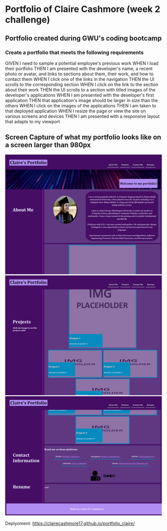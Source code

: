 # Portfolio of Claire Cashmore (week 2 challenge)
<h2>Portfolio created during GWU's coding bootcamp</h2>
<p>
    <h3>Create a portfolio that meets the following requirements</h3>
    GIVEN I need to sample a potential employee's previous work
    WHEN I load their portfolio
    THEN I am presented with the developer's name, a recent photo or avatar, and links to sections about them, their work, and how to contact them
    WHEN I click one of the links in the navigation
    THEN the UI scrolls to the corresponding section
    WHEN I click on the link to the section about their work
    THEN the UI scrolls to a section with titled images of the developer's applications
    WHEN I am presented with the developer's first application
    THEN that application's image should be larger in size than the others
    WHEN I click on the images of the applications
    THEN I am taken to that deployed application
    WHEN I resize the page or view the site on various screens and devices
    THEN I am presented with a responsive layout that adapts to my viewport
</p>
<h2> Screen Capture of what my portfolio looks like on a screen larger than 980px </h2>
<img src="./assets/imgs/screencap-one.png" />  
<img src="./assets/imgs/screencap-two.png" /> 
<img src="./assets/imgs/screencap-three.png" /> 

Deplyoment: https://clairecashmore17.github.io/portfolio_claire/
